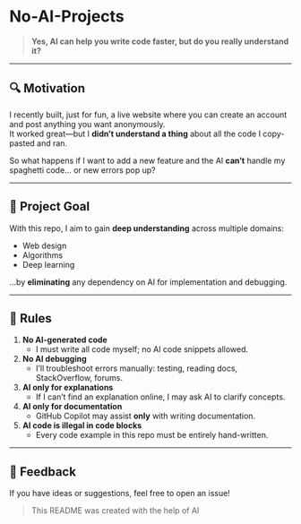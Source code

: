 # No-AI-Projects

> **Yes, AI can help you write code faster, but do you really understand it?**

---

## 🔍 Motivation

I recently built, just for fun, a live website where you can create an account and post anything you want anonymously.  
It worked great—but I **didn’t understand a thing** about all the code I copy-pasted and ran.

So what happens if I want to add a new feature and the AI **can’t** handle my spaghetti code… or new errors pop up?

---

## 🚀 Project Goal

With this repo, I aim to gain **deep understanding** across multiple domains:
- Web design
- Algorithms
- Deep learning

…by **eliminating** any dependency on AI for implementation and debugging.

---

## 📜 Rules

1. **No AI-generated code**  
   - I must write all code myself; no AI code snippets allowed.  
2. **No AI debugging**  
   - I’ll troubleshoot errors manually: testing, reading docs, StackOverflow, forums.  
3. **AI only for explanations**  
   - If I can’t find an explanation online, I may ask AI to clarify concepts.  
4. **AI only for documentation**  
   - GitHub Copilot may assist **only** with writing documentation.  
5. **AI code is illegal in code blocks**  
   - Every code example in this repo must be entirely hand-written.

---

## 💬 Feedback

If you have ideas or suggestions, feel free to open an issue!  


> This README was created with the help of AI
